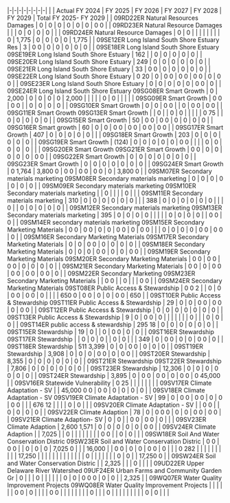 |-|-|-|-|-|-|-|-|
| | Actual FY 2024 | FY 2025 | FY 2026 | FY 2027 | FY 2028 | FY 2029 | Total FY 2025- FY  2029 |
| 09RD22ER Natural Resources Damages | 0 | 0 | 0 | 0 | 0 | 0 | 0  0 |
| 09RD23ER Natural Resource Damages | | | 0 | 0 | 0 | 0 | |
| 09RD24ER Natural Resource Damages | 0 | 0 | | | | | |
| | 0 | 1,775 | 0 | 0 | 0 | 0 | 1,775 |
| 09SE12ER Long Island South Shore Estuary Res | 3 | 0  0 | 0 | 0 | 0 | 0 | 0 |
| 09SE18ER Long Island South Shore Estuary 09SE19ER Long Island South Shore Estuary | 162 | | 0 | 0 | 0 | 0 | 0 |
| 09SE20ER Long Island South Shore Estuary | 249 | 0 | 0 | 0 | 0 | 0 | 0 |
| 09SE21ER Long Island South Shore Estuary | 33 | 0  0 | 0 | 0 | 0 | 0 | 0 |
| 09SE22ER Long Island South Shore Estuary | 0  20 | 0 | 0  0 | 0  0 | 0  0 | 0 | 0  0 |
| 09SE23ER Long Island South Shore Estuary | 0 | 0 | 0 | 0 | 0 | 0  0 | 0 |
| 09SE24ER Long Island South Shore Estuary 09SG08ER Smart Growth | 0 | 2,000 | 0 | 0 | 0 | 0 | 2,000 |
| | | | 0 | 0 | | | |
| 09SG09ER Smart Growth | 0  0 | 0  0 | | 0 | 0 | 0 | 0 |
| 09SG10ER Smart Growth | 0 | 0 | 0  0 | | 0 | 0  0 | 0  0 |
| 09SG11ER Smart Growth 09SG13ER Smart Growth | | 0 | | 0 | 0 | | |
| | 0  75 | | 0 | 0 | 0 | 0 | 0 |
| 09SG15ER Smart Growth | 50 | 0  0 | 0  0 | 0 | 0 | 0 | 0 |
| 09SG16ER Smart growth | 60 | 0 | 0 | 0  0 | 0  0 | 0  0 | 0  0 |
| 09SG17ER Smart Growth | 407 | 0 | 0 | 0 | 0 | 0 | |
| 09SG18ER Smart Growth | 203 | 0 | 0 | 0 | 0 | 0 | 0 |
| 09SG19ER Smart Growth | (124) | 0 | 0 | 0 | 0 | 0 | 0  0 |
| | | 0 | 0 | 0 | 0 | 0 | |
| 09SG20ER Smart Growth 09SG21ER Smart Growth | 0  0 | 0 | 0 | 0 | 0 | 0 | 0  0 |
| 09SG22ER Smart Growth | 0 | 0 | 0 | 0 | 0 | 0 | 0 |
| 09SG23ER Smart Growth | 0 | 0 | 0 | 0 | 0 | 0 | 0 |
| 09SG24ER Smart Growth | 0  1,764 | 3,800  0 | 0  0 | 0  0 | 0  0 | 0 | 3,800  0 |
| 09SM07ER Secondary materials marketing 09SM08ER Secondary materials marketing | 0 | 0 | 0 | 0 | 0 | 0 | 0 |
| 09SM09ER Secondary materials marketing 09SM10ER Secondary materials marketing | | 0 | | | | 0 | |
| 09SM11ER Secondary materials marketing | 310 | 0 | 0 | 0 | 0 | 0 | 0 |
| | 388 | 0 | 0 | 0 | 0 | 0 | 0 |
| | 0 | | 0 | 0 | 0 | 0 | 0 |
| 09SM12ER Secondary materials marketing 09SM13ER Secondary materials marketing | 395 | 0 | 0 | 0 | 0 | | |
| | 0 | 0 | 0 | 0 | | 0  0 | 0 |
| 09SM14ER secondary materials marketing 09SM15ER Secondary Marketing Materials | 0  0 | 0  0 | 0 | 0 | 0  0 | 0 | 0  0 |
| | 0 | 0 | 0 | 0 | 0  0 | 0  0 | 0 |
| 09SM16ER Secondary Marketing Materials 09SM17ER Secondary Marketing Materials | 0 | 0 | 0  0 | 0 | 0 | 0 | 0 |
| 09SM18ER Secondary Marketing Materials | 0 | 0 | 0 | 0  0 | 0 | 0 | 0  0 |
| 09SM19ER Secondary Marketing Materials 09SM20ER Secondary Marketing Materials | 0  0 | 0  0 | 0  0 | 0 | 0 | 0 | 0 |
| 09SM21ER Secondary Marketing Materials | 0  0 | 0 | 0  0 | 0  0 | 0  0 | 0  0 | 0 |
| 09SM22ER Secondary Marketing 09SM23ER Secondary Marketing Materials | | 0  0 | | 0 | | | 0  0 |
| 09SM24ER Secondary Marketing Materials 09ST08ER Public Access & Stewardship | 0  0  2 | | 0 | 0 | 0  0 | 0  0 | 0 |
| | | 650  0 | 0  0 | 0 | 0 | 0  0 | 650 |
| 09ST10ER Public Access & Stewardship 09ST11ER Public Access & Stewardship | 29 | 0 | 0 | 0  0 | 0  0 | 0 | 0  0 |
| 09ST12ER Public Access & Stewardship | 0 | 0 | 0 | 0 | 0 | 0 | 0 |
| 09ST13ER Public Access & Stewardship | 9 | 0 | 0  0 | 0 | | | |
| | | 0 | | | 0 | 0 | 0 |
| 09ST14ER public access & stewardship | 295  18 | 0 | 0 | 0 | 0 | 0 | 0 |
| 09ST15ER Stewardship | 19 | 0 | | 0 | 0  0 | 0 | 0 |
| 09ST16ER Stewardship 09ST17ER Stewardship | | 0 | 0 | 0 | | 0 | 0 |
| | 349 | 0 | 0  0 | 0 | 0 | 0  0 | 0 |
| 09ST18ER Stewardship | 511  3,399 | 0 | 0 | 0  0 | 0 | 0 | 0 |
| 09ST19ER Stewardship | 3,908 | 0 | 0 | 0 | 0  0 | 0 | 0  0 |
| 09ST20ER Stewardship | 8,355 | 0 | 0 | 0 | 0 | 0 | 0 |
| 09ST21ER Stewardship 09ST22ER Stewardship | 7,806 | 0 | 0 | 0 | 0 | 0 | 0 |
| 09ST23ER Stewardship | 12,306 | 0 | 0 | 0 | 0  0 | 0 | 0 |
| 09ST24ER Stewardship | 3,895 | 0 | 0  0 | 0  0 | 0 | 0  0 | 0  45,000 |
| 09SV16ER Statewide Vulnerability | 0  25 | | | | | | |
| 09SV17ER Climate Adaptation - SV | | 45,000  0  0 | 0  0 | 0 | 0 | 0 | 0 |
| 09SV18ER Climate Adaptation - SV 09SV19ER Climate Adaptation - SV | 99 | 0 | 0  0 | 0  0 | 0 | 0 | 0  0 |
| | 676  12 | | | | 0 | 0 | |
| 09SV20ER Climate Adaptation - SV | | 0  0 | | 0 | 0 | 0 | 0 |
| 09SV22ER Climate Adaption | 78 | 0 | 0  0  0 | 0 | 0 | 0  0 | 0  0 |
| 09SV21ER Climate Adaption- SV | 0 | 0 | | 0  0 | 0  0 | 0 | |
| 09SV23ER Climate Adaption | 2,600  1,571 | 0 | 0 | 0 | 0 | 0 | 0  0 |
| 09SV24ER Climate Adaption | | 7,025 | | 0 | | | |
| | | | 0  0 | | 0 | 0 | |
| 09SW18ER Soil And Water Conservation Distric  09SW23ER Soil and Water Conservation Distric | 0  0 | 0  0 | | 0 | 0 | 0 | 7,025  0 |
| | 16,000 | | 0  0 | 0 | 0 | 0  0 | 0 |
| | 0  282 | | | | | | |
| | | 17,250 | | | | | |
| | | | | | | 0 | |
| | | | | 0 | 0 | | 17,250  0 |
| 09SW24ER Soil and Water Conservation Distric | | 2,325 | | | 0 | | |
| 09UD22ER Upper Delaware River Watershed 09UF24ER Urban Farms and Community Garden Gr | 0 | | | 0 | | | |
| | 0 | 0 | 0  0  0 | 0 | 0 | | 2,325 |
| 09WQ07ER Water Quality Improvement Projects 09WQ08ER Water Quality Improvement Projects | | | | | | 0  0 | 0 |
| | | 0  0 | | | | | |
| | 0 | | | 0 | | | |
| | | | | 0 | 0 | | |